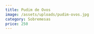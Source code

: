```yaml
---
title: Pudim de Ovos
image: /assets/uploads/pudim-ovos.jpg
category: Sobremesas
price: 250
---
```


